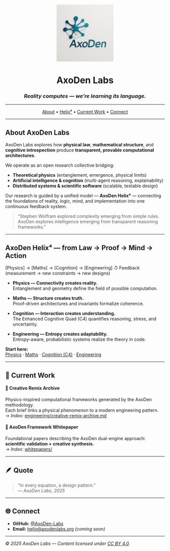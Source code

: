 <p align="center">
  <img src="axoden-logo.jpg" alt="AxoDen Labs Logo" width="180"/>
</p>

<h1 align="center">AxoDen Labs</h1>
<h3 align="center"><em>Reality computes — we’re learning its language.</em></h3>

---

<p align="center">
  <a href="#about-axoden-labs">About</a> • 
  <a href="#axoden-helix4--from-law--proof--mind--action">Helix⁴</a> •
  <a href="#current-work">Current Work</a> • 
  <a href="#connect">Connect</a>
</p>

---

## About AxoDen Labs

AxoDen Labs explores how **physical law**, **mathematical structure**, and **cognitive introspection** produce **transparent, provable computational architectures**.

We operate as an open research collective bridging:
- **Theoretical physics** (entanglement, emergence, physical limits)
- **Artificial intelligence & cognition** (multi-agent reasoning, explainability)
- **Distributed systems & scientific software** (scalable, testable design)

Our research is guided by a unified model — **AxoDen Helix⁴** — connecting the foundations of reality, logic, mind, and implementation into one continuous feedback system.

> “Stephen Wolfram explored complexity emerging from simple rules.  
> AxoDen explores intelligence emerging from transparent reasoning frameworks.”

---

## AxoDen Helix⁴ — from Law → Proof → Mind → Action

[Physics] → [Maths] → [Cognition] → [Engineering]
↺ Feedback (measurement → new constraints → new designs)


- **Physics — Connectivity creates reality.**  
  Entanglement and geometry define the field of possible computation.

- **Maths — Structure creates truth.**  
  Proof-driven architectures and invariants formalize coherence.

- **Cognition — Interaction creates understanding.**  
  The Enhanced Cognitive Quad (C4) quantifies reasoning, stress, and uncertainty.

- **Engineering — Entropy creates adaptability.**  
  Entropy-aware, probabilistic systems realize the theory in code.

**Start here:**  
[Physics](./physics/whitepaper-0.md) ·
[Maths](./maths/proof-driven-architecture.md) ·
[Cognition (C4)](./cognition/c4-explainer.md) ·
[Engineering](./engineering/innovation-portfolio-2025.md)

---

## 🧩 Current Work

#### 🔬 Creative Remix Archive
Physics-inspired computational frameworks generated by the AxoDen methodology.  
Each brief links a physical phenomenon to a modern engineering pattern.  
→ _Index:_ [engineering/creative-remix-archive.md](./engineering/creative-remix-archive.md)

#### 📜 AxoDen Framework Whitepaper
Foundational papers describing the AxoDen dual-engine approach:  
**scientific validation + creative synthesis.**  
→ _Index:_ [whitepapers/](./whitepapers/README.md)

---

## 🪶 Quote

> “In every equation, a design pattern.”  
> — *AxoDen Labs, 2025*

---

## 🌐 Connect

- **GitHub:** [@AxoDen-Labs](https://github.com/AxoDen-Labs)  
- **Email:** hello@axodenlabs.org *(coming soon)*

---
_© 2025 AxoDen Labs — Content licensed under [CC BY 4.0](https://creativecommons.org/licenses/by/4.0/)._

